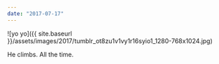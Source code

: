 ```yaml
---
date: "2017-07-17"
---
```


![yo yo]({{ site.baseurl }}/assets/images/2017/tumblr_ot8zu1v1vy1r16syio1_1280-768x1024.jpg)

He climbs. All the time.
